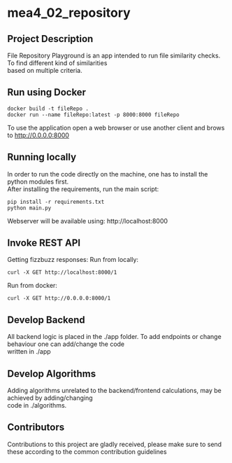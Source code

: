 # mea4_02_repository
## Project Description
File Repository Playground is an app intended to run file similarity checks. To find different kind of similarities  
based on multiple criteria.

## Run using Docker
```
docker build -t fileRepo .
docker run --name fileRepo:latest -p 8000:8000 fileRepo
```

To use the application open a web browser or use another client and brows to http://0.0.0.0:8000

## Running locally
In order to run the code directly on the machine, one has to install the python modules first.  
After installing the requirements, run the main script:  
```
pip install -r requirements.txt  
python main.py
```
Webserver will be available using: http://localhost:8000

## Invoke REST API

Getting fizzbuzz responses:
Run from locally:
```
curl -X GET http://localhost:8000/1
```

Run from docker:
```
curl -X GET http://0.0.0.0:8000/1
```

## Develop Backend
All backend logic is placed in the ./app folder. To add endpoints or change behaviour one can add/change the code  
written in ./app

## Develop Algorithms 
Adding algorithms unrelated to the backend/frontend calculations, may be achieved by adding/changing  
code in ./algorithms.

## Contributors
Contributions to this project are gladly received, please make sure to send these according to the common contribution guidelines 

